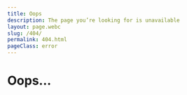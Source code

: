 ```yaml
---
title: Oops
description: The page you’re looking for is unavailable
layout: page.webc
slug: /404/
permalink: 404.html
pageClass: error
---
```


# Oops…
